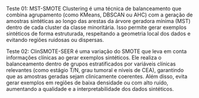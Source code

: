 Teste 01: MST-SMOTE Clustering é uma técnica de balanceamento que combina agrupamento (como KMeans, DBSCAN ou AHC) com a geração de amostras sintéticas ao longo das arestas da árvore geradora mínima (MST) dentro de cada cluster da classe minoritária. Isso permite gerar exemplos sintéticos de forma estruturada, respeitando a geometria local dos dados e evitando regiões ruidosas ou dispersas.

Teste 02: ClinSMOTE-SEER é uma variação do SMOTE que leva em conta informações clínicas ao gerar exemplos sintéticos. Ele realiza o balanceamento dentro de grupos estratificados por variáveis clínicas relevantes (como estágio T/N, grau tumoral e níveis de CEA), garantindo que as amostras geradas sejam clinicamente coerentes. Além disso, evita gerar exemplos em regiões de baixa densidade ou com alto ruído, aumentando a qualidade e a interpretabilidade dos dados sintéticos.
